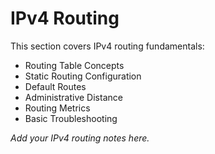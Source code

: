 # IPv4 Routing

This section covers IPv4 routing fundamentals:

- Routing Table Concepts
- Static Routing Configuration
- Default Routes
- Administrative Distance
- Routing Metrics
- Basic Troubleshooting

*Add your IPv4 routing notes here.*
